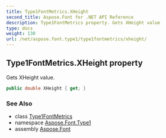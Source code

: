 ```yaml
---
title: Type1FontMetrics.XHeight
second_title: Aspose.Font for .NET API Reference
description: Type1FontMetrics property. Gets XHeight value
type: docs
weight: 130
url: /net/aspose.font.type1/type1fontmetrics/xheight/
---
```

## Type1FontMetrics.XHeight property

Gets XHeight value.

```csharp
public double XHeight { get; }
```

### See Also

* class [Type1FontMetrics](../)
* namespace [Aspose.Font.Type1](../../type1fontmetrics/)
* assembly [Aspose.Font](../../../)



